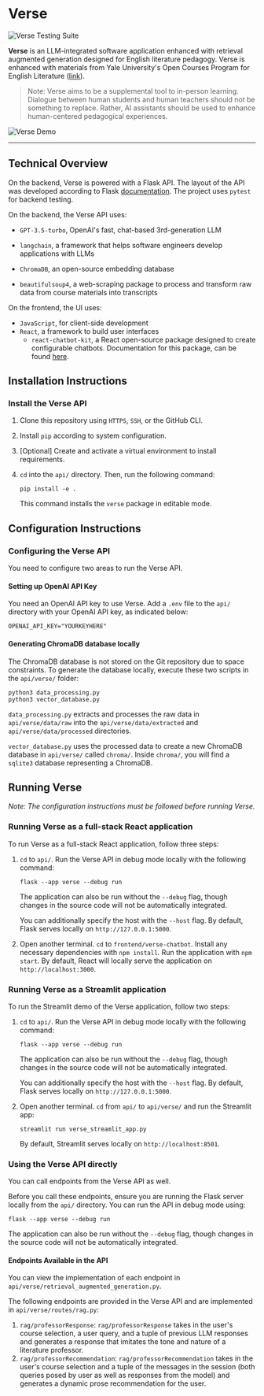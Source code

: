 # Verse

![Verse Testing Suite](https://github.com/natasharavinand/Verse/actions/workflows/test_verse.yml/badge.svg)

**Verse** is an LLM-integrated software application enhanced with retrieval augmented generation designed for English literature pedagogy. Verse is enhanced with materials from Yale University's Open Courses Program for English Literature ([link](https://oyc.yale.edu/english)).

> Note: Verse aims to be a supplemental tool to in-person learning. Dialogue between human students and human teachers should not be something to replace. Rather, AI assistants should be used to enhance human-centered pedagogical experiences.

![Verse Demo](https://drive.google.com/uc?export=view&id=18ja_aBQE_8igbR9umV95kV94TTu4WLw2)

---

## Technical Overview

On the backend, Verse is powered with a Flask API. The layout of the API was developed according to Flask [documentation](https://flask.palletsprojects.com/en/3.0.x/tutorial/). The project uses `pytest` for backend testing.

On the backend, the Verse API uses:

- `GPT-3.5-turbo`, OpenAI's fast, chat-based 3rd-generation LLM

- `langchain`, a framework that helps software engineers develop applications with LLMs

- `ChromaDB`, an open-source embedding database

- `beautifulsoup4`, a web-scraping package to process and transform raw data from course materials into transcripts

On the frontend, the UI uses:

- `JavaScript`, for client-side development
- `React`, a framework to build user interfaces
  - `react-chatbot-kit`, a React open-source package designed to create configurable chatbots. Documentation for this package, can be found [here](https://fredrikoseberg.github.io/react-chatbot-kit-docs/).

## Installation Instructions

### Install the Verse API

1. Clone this repository using `HTTPS`, `SSH`, or the GitHub CLI.

2. Install `pip` according to system configuration.

3. [Optional] Create and activate a virtual environment to install requirements.

4. `cd` into the `api/` directory. Then, run the following command:

   ```
   pip install -e .
   ```

   This command installs the `verse` package in editable mode.

## Configuration Instructions

### Configuring the Verse API

You need to configure two areas to run the Verse API.

#### Setting up OpenAI API Key

You need an OpenAI API key to use Verse. Add a `.env` file to the `api/` directory with your OpenAI API key, as indicated below:

```
OPENAI_API_KEY="YOURKEYHERE"
```

#### Generating ChromaDB database locally

The ChromaDB database is not stored on the Git repository due to space constraints. To generate the database locally, execute these two scripts in the `api/verse/` folder:

```
python3 data_processing.py
python3 vector_database.py
```

`data_processing.py` extracts and processes the raw data in `api/verse/data/raw` into the `api/verse/data/extracted` and `api/verse/data/processed` directories.

`vector_database.py` uses the processed data to create a new ChromaDB database in `api/verse/` called `chroma/`. Inside `chroma/`, you will find a `sqlite3` database representing a ChromaDB.

## Running Verse

_Note: The configuration instructions must be followed before running Verse._

### Running Verse as a full-stack React application

To run Verse as a full-stack React application, follow three steps:

1.  `cd` to `api/`. Run the Verse API in debug mode locally with the following command:

    ```
    flask --app verse --debug run
    ```

    The application can also be run without the `--debug` flag, though changes in the source code will not be automatically integrated.

    You can additionally specify the host with the `--host` flag. By default, Flask serves locally on `http://127.0.0.1:5000`.

2.  Open another terminal. `cd` to `frontend/verse-chatbot`. Install any necessary dependencies with `npm install`. Run the application with `npm start`. By default, React will locally serve the application on `http://localhost:3000`.

### Running Verse as a Streamlit application

To run the Streamlit demo of the Verse application, follow two steps:

1.  `cd` to `api/`. Run the Verse API in debug mode locally with the following command:

    ```
    flask --app verse --debug run
    ```

    The application can also be run without the `--debug` flag, though changes in the source code will not be automatically integrated.

    You can additionally specify the host with the `--host` flag. By default, Flask serves locally on `http://127.0.0.1:5000`.

2.  Open another terminal. `cd` from `api/` to `api/verse/` and run the Streamlit app:

    ```
    streamlit run verse_streamlit_app.py
    ```

    By default, Streamlit serves locally on `http://localhost:8501`.

### Using the Verse API directly

You can call endpoints from the Verse API as well.

Before you call these endpoints, ensure you are running the Flask server locally from the `api/` directory. You can run the API in debug mode using:

    flask --app verse --debug run

The application can also be run without the `--debug` flag, though changes in the source code will not be automatically integrated.

#### Endpoints Available in the API

You can view the implementation of each endpoint in `api/verse/retrieval_augmented_generation.py`.

The following endpoints are provided in the Verse API and are implemented in `api/verse/routes/rag.py`:

1. `rag/professorResponse`: `rag/professorResponse` takes in the user's course selection, a user query, and a tuple of previous LLM responses and generates a response that imitates the tone and nature of a literature professor.
2. `rag/professorRecommendation`: `rag/professorRecommendation` takes in the user's course selection and a tuple of the messages in the session (both queries posed by user as well as responses from the model) and generates a dynamic prose recommendation for the user.
